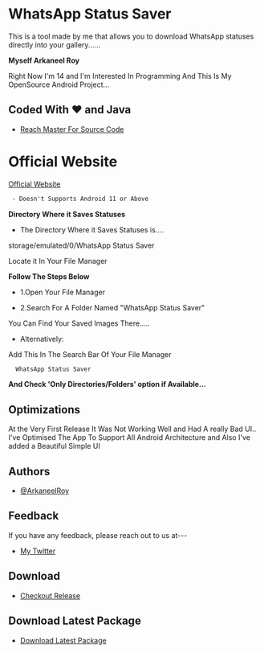 


# WhatsApp Status Saver

This is a tool made by me that allows you to download WhatsApp statuses directly into your gallery......

**Myself Arkaneel Roy**

Right Now I'm 14 and I'm Interested In Programming And This Is My OpenSource Android Project... 

## Coded With ♥️ and Java 

- [Reach Master For Source Code](https://github.com/Arkaneel/StatusSaver/tree/master)

# Official Website
 
 [Official Website](https://arkaneel.github.io/StatusSaver/)

```diff 
 - Doesn't Supports Android 11 or Above
```

**Directory Where it Saves Statuses**

- The Directory Where it Saves Statuses is....

storage/emulated/0/WhatsApp Status Saver


Locate it In Your File Manager

**Follow The Steps Below**

- 1.Open Your File Manager

- 2.Search For A Folder Named "WhatsApp Status Saver"

You Can Find Your Saved Images There.....

- Alternatively:

Add This In The Search Bar Of Your File Manager

```bash
  WhatsApp Status Saver
```
**And Check 'Only Directories/Folders' option if Available...**
## Optimizations

At the Very First Release It Was Not Working Well and Had A really Bad UI..
I've Optimised The App To Support All Android Architecture and Also I've added a Beautiful Simple UI


## Authors

- [@ArkaneelRoy](https://www.github.com/Arkaneel)


## Feedback

If you have any feedback, please reach out to us at---

- [My Twitter](https://twitter.com/_Arkaneel_Roy_?t=OjpaEabh74RpDYzZksxdRw&s=08)

## Download

- [Checkout Release](https://github.com/Arkaneel/StatusSaver/releases/tag/Android_Package)

## Download Latest Package

- [Download Latest Package](https://github.com/Arkaneel/StatusSaver/releases/download/Android_Package/com.Arkaneel.statusaver.1.4.0.apk)
